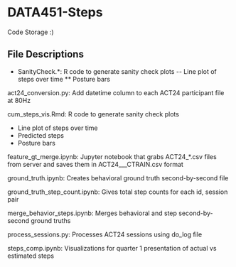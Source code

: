 # DATA451-Steps
Code Storage :)

## File Descriptions
- SanityCheck.*: R code to generate sanity check plots
-- Line plot of steps over time 
** Posture bars

act24_conversion.py: Add datetime column to each ACT24 participant file at 80Hz

cum_steps_vis.Rmd: R code to generate sanity check plots 
* Line plot of steps over time
* Predicted steps
* Posture bars

feature_gt_merge.ipynb: Jupyter notebook that grabs ACT24_*.csv files from server and saves them in ACT24_<ID>_<SESSION>_CTRAIN.csv format

ground_truth.ipynb: Creates behavioral ground truth second-by-second file

ground_truth_step_count.ipynb: Gives total step counts for each id, session pair

merge_behavior_steps.ipynb: Merges behavioral and step second-by-second ground truths

process_sessions.py: Processes ACT24 sessions using do_log file

steps_comp.ipynb: Visualizations for quarter 1 presentation of actual vs estimated steps
